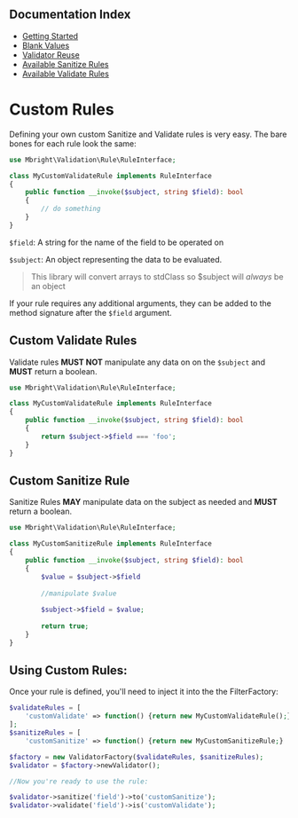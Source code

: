 ## Documentation Index

* [Getting Started](/docs/GettingStarted.md)
* [Blank Values](/docs/BlankValues.md)
* [Validator Reuse](/docs/ValidateReuse.md)
* [Available Sanitize Rules](/docs/SanitizeRules.md)
* [Available Validate Rules](/docs/ValidateRules.md)

# Custom Rules

Defining your own custom Sanitize and Validate rules is very easy. The bare bones for each rule look the same:

```php
use Mbright\Validation\Rule\RuleInterface;

class MyCustomValidateRule implements RuleInterface
{
    public function __invoke($subject, string $field): bool
    {
        // do something
    }
}
```

`$field`: A string for the name of the field to be operated on
 
`$subject`: An object representing the data to be evaluated.

> This library will convert arrays to stdClass so $subject will *always* be an object

If your rule requires any additional arguments, they can be added to the method signature after the `$field` argument.

## Custom Validate Rules
Validate rules **MUST NOT** manipulate any data on on the `$subject` and **MUST** return a boolean.

```php
use Mbright\Validation\Rule\RuleInterface;

class MyCustomValidateRule implements RuleInterface
{
    public function __invoke($subject, string $field): bool
    {
        return $subject->$field === 'foo';
    }
}
```

## Custom Sanitize Rule
Sanitize Rules **MAY** manipulate data on the subject as needed and **MUST** return a boolean.

```php
use Mbright\Validation\Rule\RuleInterface;

class MyCustomSanitizeRule implements RuleInterface
{
    public function __invoke($subject, string $field): bool
    {
        $value = $subject->$field
        
        //manipulate $value
        
        $subject->$field = $value;
        
        return true;        
    }
}
```

## Using Custom Rules:

Once your rule is defined, you'll need to inject it into the the FilterFactory:

```php
$validateRules = [
    'customValidate' => function() {return new MyCustomValidateRule();}
];
$sanitizeRules = [
    'customSanitize' => function() {return new MyCustomSanitizeRule;}

$factory = new ValidatorFactory($validateRules, $sanitizeRules);
$validator = $factory->newValidator();

//Now you're ready to use the rule:

$validator->sanitize('field')->to('customSanitize');
$validator->validate('field')->is('customValidate');
```
